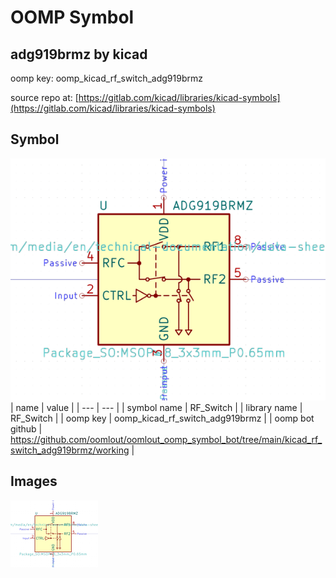 # OOMP Symbol  
## adg919brmz  by kicad  
  
oomp key: oomp_kicad_rf_switch_adg919brmz  
  
source repo at: [https://gitlab.com/kicad/libraries/kicad-symbols](https://gitlab.com/kicad/libraries/kicad-symbols)  
## Symbol  
  
[![working.png](working_600.png)](working.png)  
| name | value | 
| --- | --- | 
| symbol name | RF_Switch | 
| library name | RF_Switch | 
| oomp key | oomp_kicad_rf_switch_adg919brmz | 
| oomp bot github | https://github.com/oomlout/oomlout_oomp_symbol_bot/tree/main/kicad_rf_switch_adg919brmz/working | 
## Images  
  
[![working.png](working_140.png)](working.png)  
